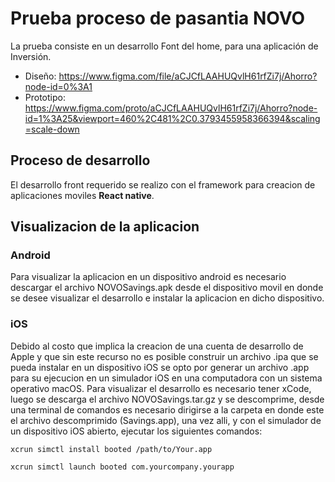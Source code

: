 # Prueba proceso de pasantia NOVO

La prueba consiste en un desarrollo Font del home, para una aplicación de Inversión.

* Diseño: https://www.figma.com/file/aCJCfLAAHUQvlH61rfZi7j/Ahorro?node-id=0%3A1
* Prototipo: https://www.figma.com/proto/aCJCfLAAHUQvlH61rfZi7j/Ahorro?node-id=1%3A25&viewport=460%2C481%2C0.3793455958366394&scaling=scale-down

## Proceso de desarrollo 

El desarrollo front requerido se realizo con el framework para creacion de aplicaciones moviles **React native**.

## Visualizacion de la aplicacion 

### Android
Para visualizar la aplicacion en un dispositivo android es necesario descargar el archivo NOVOSavings.apk desde el dispositivo movil en donde se desee visualizar el desarrollo e instalar la aplicacion en dicho dispositivo.

### iOS
Debido al costo que implica la creacion de una cuenta de desarrollo de Apple y que sin este recurso no es posible construir un archivo .ipa que se pueda instalar en un dispositivo iOS se opto por generar un archivo .app para su ejecucion en un simulador iOS en una computadora con un sistema operativo macOS. Para visualizar el desarrollo es necesario tener xCode, luego se descarga el archivo NOVOSavings.tar.gz y se descomprime, desde una terminal de comandos es necesario dirigirse a la carpeta en donde este el archivo descomprimido (Savings.app), una vez alli, y con el simulador de un dispositivo iOS abierto, ejecutar los siguientes comandos:

`xcrun simctl install booted /path/to/Your.app`

`xcrun simctl launch booted com.yourcompany.yourapp`
